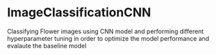 # ImageClassificationCNN
Classifying Flower images using CNN model and performing different hyperparameter tuning in order to optimize the model performance and evalaute the baseline model
